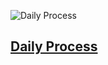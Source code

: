 ![Daily Process](http://38.media.tumblr.com/avatar_82012b406ea9_128.png)

## [Daily Process](http://dailyprocess.tumblr.com)
